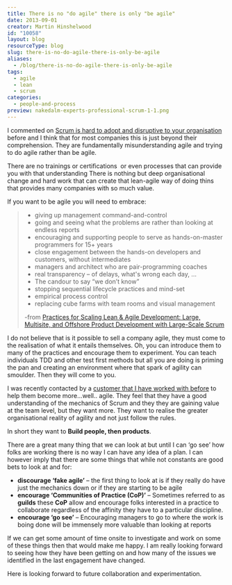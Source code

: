 ```yaml
---
title: There is no "do agile" there is only "be agile"
date: 2013-09-01
creator: Martin Hinshelwood
id: "10058"
layout: blog
resourceType: blog
slug: there-is-no-do-agile-there-is-only-be-agile
aliases:
  - /blog/there-is-no-do-agile-there-is-only-be-agile
tags:
  - agile
  - lean
  - scrum
categories:
  - people-and-process
preview: nakedalm-experts-professional-scrum-1-1.png
---
```


I commented on [Scrum is hard to adopt and disruptive to your organisation](http://nkdagility.com/scrum-is-hard-to-adopt-and-disruptive-to-your-organisation/) before and I think that for most companies this is just beyond their comprehension. They are fundamentally misunderstanding agile and trying to do agile rather than be agile.

There are no trainings or certifications  or even processes that can provide you with that understanding There is nothing but deep organisational change and hard work that can create that lean-agile way of doing thins that provides many companies with so much value.

If you want to be agile you will need to embrace:

> - giving up management command-and-control
> - going and seeing what the problems are rather than looking at endless reports
> - encouraging and supporting people to serve as hands-on-master programmers for 15+ years
> - close engagement between the hands-on developers and customers, without intermediates
> - managers and architect who are pair-programming coaches
> - real transparency – of delays, what's wrong each day, …
> - The candour to say “we don’t know”
> - stopping sequential lifecycle practices and mind-set
> - empirical process control
> - replacing cube farms with team rooms and visual management
>
> \-from [Practices for Scaling Lean & Agile Development: Large, Multisite, and Offshore Product Development with Large-Scale Scrum](http://www.amazon.com/gp/product/0321636406/ref=as_li_ss_tl?ie=UTF8&camp=1789&creative=390957&creativeASIN=0321636406&linkCode=as2&tag=martinhinshe-20)

I do not believe that is it possible to sell a company agile, they must come to the realisation of what it entails themselves. Oh, you can introduce them to many of the practices and encourage them to experiment. You can teach individuals TDD and other test first methods but all you are doing is priming the pan and creating an environment where that spark of agility can smoulder. Then they will come to you.

I was recently contacted by a [customer that I have worked with before](http://nkdagility.com/professional-scrum-foundations-in-salt-lake-city-utah/) to help them become more…well.. agile. They feel that they have a good understanding of the mechanics of Scrum and they they are gaining value at the team level, but they want more. They want to realise the greater organisational reality of agility and not just follow the rules.

In short they want to **Build people, then products**.

There are a great many thing that we can look at but until I can ‘go see’ how folks are working there is no way I can have any idea of a plan. I can however imply that there are some things that while not constants are good bets to look at and for:

- **discourage ‘fake agile’** – the first thing to look at is if they really do have just the mechanics down or if they are starting to be agile
- **encourage ‘Communities of Practice (CoP)’** – Sometimes referred to as **guilds** these **CoP** allow and encourage folks interested in a practice to collaborate regardless of the affinity they have to a particular discipline.
- **encourage ‘go see’** – Encouraging managers to go to where the work is boing done will be immensely more valuable than looking at reports

If we can get some amount of time onsite to investigate and work on some of these things then that would make me happy. I am really looking forward to seeing how they have been getting on and how many of the issues we identified in the last engagement have changed.

Here is looking forward to future collaboration and experimentation.

